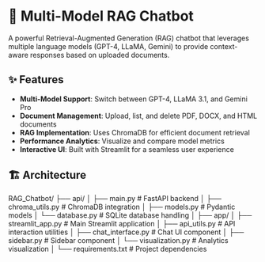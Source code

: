 # 🤖 Multi-Model RAG Chatbot

A powerful Retrieval-Augmented Generation (RAG) chatbot that leverages multiple language models (GPT-4, LLaMA, Gemini) to provide context-aware responses based on uploaded documents.

## ✨ Features

- **Multi-Model Support**: Switch between GPT-4, LLaMA 3.1, and Gemini Pro
- **Document Management**: Upload, list, and delete PDF, DOCX, and HTML documents
- **RAG Implementation**: Uses ChromaDB for efficient document retrieval
- **Performance Analytics**: Visualize and compare model metrics
- **Interactive UI**: Built with Streamlit for a seamless user experience

## 🏗️ Architecture

RAG_Chatbot/ ├── api/ │ ├── main.py # FastAPI backend │ ├── chroma_utils.py # ChromaDB integration │ ├── models.py # Pydantic models │ └── database.py # SQLite database handling │ ├── app/ │ ├── streamlit_app.py # Main Streamlit application │ ├── api_utils.py # API interaction utilities │ ├── chat_interface.py # Chat UI component │ ├── sidebar.py # Sidebar component │ └── visualization.py # Analytics visualization │ └── requirements.txt # Project dependencies